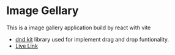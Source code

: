 # Image Gellary

This is a image gallery application build by react with vite


- [dnd kit](https://docs.dndkit.com/) library used for implement drag and drop funtionality.
- [Live Link](https://image-gallery-dnd-kit.netlify.app/)
